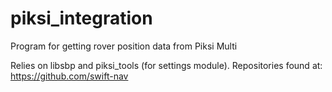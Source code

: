 # piksi_integration
Program for getting rover position data from Piksi Multi

Relies on libsbp and piksi_tools (for settings module). Repositories found at:
https://github.com/swift-nav

